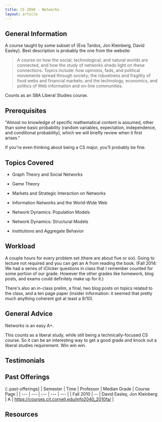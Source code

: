 ```yaml
---
title: CS 2850 - Networks
layout: article
---
```


## General Information

A course taught by some subset of {Eva Tardos, Jon Kleinberg, David Easley}. Best description is probably the one from the website:

 > A course on how the social, technological, and natural worlds are connected, and how the study of networks sheds light on these connections. Topics include: how opinions, fads, and political movements spread through society; the robustness and fragility of food webs and financial markets; and the technology, economics, and politics of Web information and on-line communities.

Counts as an SBA Liberal Studies course.

## Prerequisites

"Almost no knowledge of specific mathematical content is assumed, other than some basic probability (random variables, expectation, independence, and conditional probability), which we will briefly review when it first arises."

If you're even thinking about being a CS major, you'll probably be fine.

## Topics Covered

 -  Graph Theory and Social Networks

 -  Game Theory

 -  Markets and Strategic Interaction on Networks

 -  Information Networks and the World-Wide Web

 -  Network Dynamics: Population Models

 -  Network Dynamics: Structural Models

 -  Institutions and Aggregate Behavior

## Workload

A couple hours for every problem set (there are about five or six). Going to lecture not required and you can get an A from reading the book. (Fall 2014: We had a series of iClicker questions in class that I remember counted for some portion of our grade. However the other grades like homework, blog posts, and exams could definitely make up for it.)

There's also an in-class prelim, a final, two blog posts on topics related to the class, and a ten page paper (insider information: it seemed that pretty much anything coherent got at least a 9/10).

## General Advice

Networks is an easy A+.

This counts as a liberal study, while still being a technically-focused CS course. So it can be an interesting way to get a good grade and knock out a liberal studies requirement. Win win win.

## Testimonials

## Past Offerings

{:.past-offerings}
| Semester | Time | Professor | Median Grade | Course Page | 
| --- | --- | --- | --- | --- | 
| Fall 2010 | -- | David Easley, Jon Kleinberg | A | https://courses.cit.cornell.edu/info2040_2010fa/ |

## Resources
